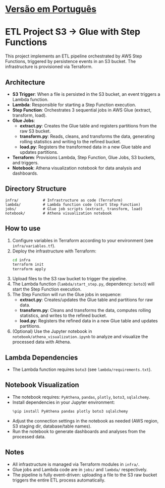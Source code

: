 # [Versão em Português](README.pt-br.md)

# ETL Project S3 → Glue with Step Functions

This project implements an ETL pipeline orchestrated by AWS Step Functions, triggered by persistence events in an S3 bucket. The infrastructure is provisioned via Terraform.

## Architecture

- **S3 Trigger**: When a file is persisted in the S3 bucket, an event triggers a Lambda function.
- **Lambda**: Responsible for starting a Step Function execution.
- **Step Function**: Orchestrates 3 sequential jobs in AWS Glue (extract, transform, load).
- **Glue Jobs**:
  - **extract.py**: Creates the Glue table and registers partitions from the raw S3 bucket.
  - **transform.py**: Reads, cleans, and transforms the data, generating rolling statistics and writing to the refined bucket.
  - **load.py**: Registers the transformed data in a new Glue table and updates partitions.
- **Terraform**: Provisions Lambda, Step Function, Glue Jobs, S3 buckets, and triggers.
- **Notebook**: Athena visualization notebook for data analysis and dashboards.

## Directory Structure

```
infra/           # Infrastructure as code (Terraform)
lambda/          # Lambda function code (start Step Function)
jobs/            # Glue job scripts (extract, transform, load)
notebook/        # Athena visualization notebook
```

## How to use

1. Configure variables in Terraform according to your environment (see `infra/variables.tf`).
2. Deploy the infrastructure with Terraform:
   ```sh
   cd infra
   terraform init
   terraform apply
   ```
3. Upload files to the S3 raw bucket to trigger the pipeline.
4. The Lambda function (`lambda/start_step.py`, dependency: `boto3`) will start the Step Function execution.
5. The Step Function will run the Glue jobs in sequence:
   - **extract.py**: Creates/updates the Glue table and partitions for raw data.
   - **transform.py**: Cleans and transforms the data, computes rolling statistics, and writes to the refined bucket.
   - **load.py**: Registers the refined data in a new Glue table and updates partitions.
6. (Optional) Use the Jupyter notebook in `notebook/athena_visualization.ipynb` to analyze and visualize the processed data with Athena.

## Lambda Dependencies

- The Lambda function requires `boto3` (see `lambda/requirements.txt`).

## Notebook Visualization

- The notebook requires: `PyAthena`, `pandas`, `plotly`, `boto3`, `sqlalchemy`.
- Install dependencies in your Jupyter environment:
  ```python
  %pip install PyAthena pandas plotly boto3 sqlalchemy
  ```
- Adjust the connection settings in the notebook as needed (AWS region, S3 staging dir, database/table names).
- Run the notebook to generate dashboards and analyses from the processed data.

## Notes

- All infrastructure is managed via Terraform modules in `infra/`.
- Glue jobs and Lambda code are in `jobs/` and `lambda/` respectively.
- The pipeline is fully event-driven: uploading a file to the S3 raw bucket triggers the entire ETL process automatically. 